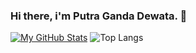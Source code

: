 ### Hi there, i'm Putra Ganda Dewata. 👋

[![My GitHub Stats](https://github-readme-stats.vercel.app/api/?username=PutraGandaD&count_private=true&theme=tokyonight&showicons=true)]()
![Top Langs](https://github-readme-stats.vercel.app/api/top-langs/?username=PutraGandaD&hide=assembly,makefile,perl,c,c++,css,scss,html&theme=tokyonight)



